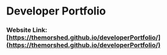 # Developer Portfolio
### Website Link: [https://themorshed.github.io/developerPortfolio/](https://themorshed.github.io/developerPortfolio/)